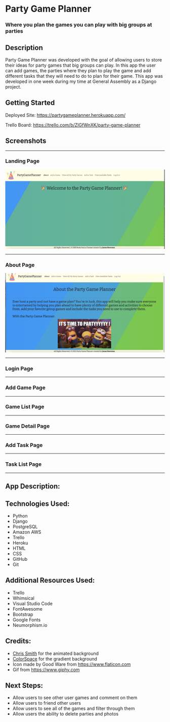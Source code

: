 # Party Game Planner
### Where you plan the games you can play with big groups at parties

## Description
Party Game Planner was developed with the goal of allowing users to store their ideas for party games that big groups can play.  In this app the user can add games, the parties where they plan to play the game and add different tasks that they will need to do to plan for their game. This app was developed in one week during my time at General Assembly as a Django project.

## Getting Started

Deployed Site: https://partygameplanner.herokuapp.com/

Trello Board: https://trello.com/b/ZIGfWnXK/party-game-planner

## Screenshots


***

### Landing Page
![Welcome](Welcome.png)
***

### About Page
![About](AboutPage.png)
***

### Login Page


***

### Add Game Page

***

### Game List Page

***

### Game Detail Page

***

### Add Task Page

***

### Task List Page

***

## App Description:



## Technologies Used:

* Python
* Django
* PostgreSQL
* Amazon AWS
* Trello
* Heroku
* HTML
* CSS
* GitHub
* Git

## Additional Resources Used:

* Trello
* Whimsical
* Visual Studio Code
* FontAwesome
* Bootstrap
* Google Fonts
* Neumorphism.io

## Credits:

* [Chris Smith](https://codepen.io/chris22smith) for the animated background
* [ColorSpace](https://mycolor.space/gradient?ori=to+top&hex=%2343AA8B&hex2=%23713E5A&sub=1) for the gradient background
* Icon made by Good Ware from https://www.flaticon.com
* Gif from https://www.giphy.com

## Next Steps:

* Allow users to see other user games and comment on them
* Allow users to friend other users
* Allow users to see all of the games and filter through them
* Allow users the ability to delete parties and photos
